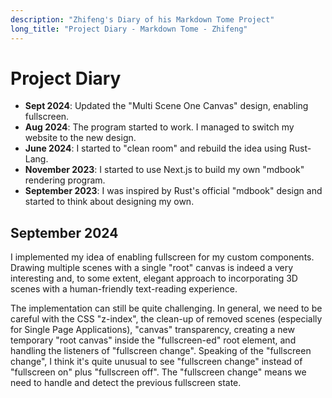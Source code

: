 ```yaml
---
description: "Zhifeng's Diary of his Markdown Tome Project"
long_title: "Project Diary - Markdown Tome - Zhifeng"
---
```


# Project Diary

- **Sept 2024**: Updated the "Multi Scene One Canvas" design, enabling fullscreen.
- **Aug 2024**: The program started to work. I managed to switch my website to the new design.
- **June 2024**: I started to "clean room" and rebuild the idea using Rust-Lang.
- **November 2023**: I started to use Next.js to build my own "mdbook" rendering program.
- **September 2023**: I was inspired by Rust's official "mdbook" design and started to think about designing my own.

## September 2024

I implemented my idea of enabling fullscreen for my custom components. Drawing multiple scenes with a single "root" canvas is indeed a very interesting and, to some extent, elegant approach to incorporating 3D scenes with a human-friendly text-reading experience.

The implementation can still be quite challenging. In general, we need to be careful with the CSS "z-index", the clean-up of removed scenes (especially for Single Page Applications), "canvas" transparency, creating a new temporary "root canvas" inside the "fullscreen-ed" root element, and handling the listeners of "fullscreen change". Speaking of the "fullscreen change", I think it's quite unusual to see "fullscreen change" instead of "fullscreen on" plus "fullscreen off". The "fullscreen change" means we need to handle and detect the previous fullscreen state.
